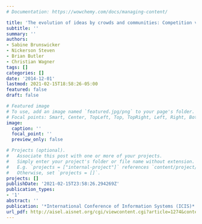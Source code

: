 ```yaml
---
# Documentation: https://wowchemy.com/docs/managing-content/

title: 'The evolution of ideas by crowds and communities: Competition versus cooperation'
subtitle: ''
summary: ''
authors:
- Sabine Brunswicker
- Nickerson Steven
- Brian Butler
- Christian Wagner
tags: []
categories: []
date: '2014-12-01'
lastmod: 2021-02-15T18:58:26-05:00
featured: false
draft: false

# Featured image
# To use, add an image named `featured.jpg/png` to your page's folder.
# Focal points: Smart, Center, TopLeft, Top, TopRight, Left, Right, BottomLeft, Bottom, BottomRight.
image:
  caption: ''
  focal_point: ''
  preview_only: false

# Projects (optional).
#   Associate this post with one or more of your projects.
#   Simply enter your project's folder or file name without extension.
#   E.g. `projects = ["internal-project"]` references `content/project/deep-learning/index.md`.
#   Otherwise, set `projects = []`.
projects: []
publishDate: '2021-02-15T23:58:26.294269Z'
publication_types:
- '1'
abstract: ''
publication: '*International Conference of Information Systems (ICIS)*'
url_pdf: http://aisel.aisnet.org/cgi/viewcontent.cgi?article=1274&context=icis2014
---
```

